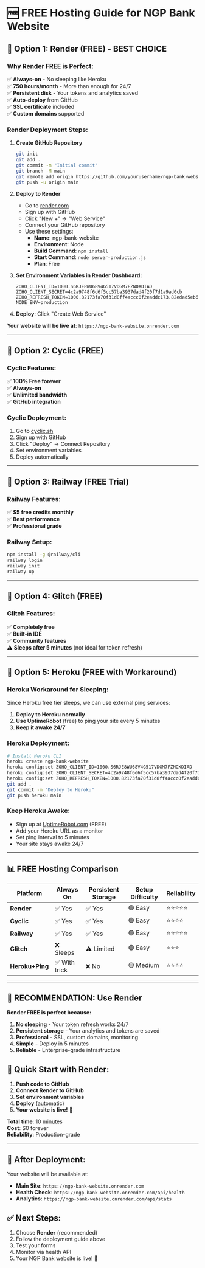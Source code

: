 # 🆓 FREE Hosting Guide for NGP Bank Website

## 🥇 **Option 1: Render (FREE) - BEST CHOICE**

### **Why Render FREE is Perfect:**
✅ **Always-on** - No sleeping like Heroku  
✅ **750 hours/month** - More than enough for 24/7  
✅ **Persistent disk** - Your tokens and analytics saved  
✅ **Auto-deploy** from GitHub  
✅ **SSL certificate** included  
✅ **Custom domains** supported  

### **Render Deployment Steps:**

1. **Create GitHub Repository**
   ```bash
   git init
   git add .
   git commit -m "Initial commit"
   git branch -M main
   git remote add origin https://github.com/yourusername/ngp-bank-website.git
   git push -u origin main
   ```

2. **Deploy to Render**
   - Go to [render.com](https://render.com)
   - Sign up with GitHub
   - Click "New +" → "Web Service"
   - Connect your GitHub repository
   - Use these settings:
     - **Name**: ngp-bank-website
     - **Environment**: Node
     - **Build Command**: `npm install`
     - **Start Command**: `node server-production.js`
     - **Plan**: Free

3. **Set Environment Variables in Render Dashboard:**
   ```
   ZOHO_CLIENT_ID=1000.S6RJE8WU68V4G517VDGM7FZNOXDIAD
   ZOHO_CLIENT_SECRET=4c2a9748f6d6f5cc57ba3937dad4f20f7d1a9ad0cb
   ZOHO_REFRESH_TOKEN=1000.82173fa70f31d8ff4accc0f2eaddc173.82edad5eb628dd351546c860fb3da682
   NODE_ENV=production
   ```

4. **Deploy**: Click "Create Web Service"

**Your website will be live at**: `https://ngp-bank-website.onrender.com`

---

## 🥈 **Option 2: Cyclic (FREE)**

### **Cyclic Features:**
✅ **100% Free forever**  
✅ **Always-on**  
✅ **Unlimited bandwidth**  
✅ **GitHub integration**  

### **Cyclic Deployment:**
1. Go to [cyclic.sh](https://cyclic.sh)
2. Sign up with GitHub
3. Click "Deploy" → Connect Repository
4. Set environment variables
5. Deploy automatically

---

## 🥉 **Option 3: Railway (FREE Trial)**

### **Railway Features:**
✅ **$5 free credits monthly**  
✅ **Best performance**  
✅ **Professional grade**  

### **Railway Setup:**
```bash
npm install -g @railway/cli
railway login
railway init
railway up
```

---

## 🔧 **Option 4: Glitch (FREE)**

### **Glitch Features:**
✅ **Completely free**  
✅ **Built-in IDE**  
✅ **Community features**  
⚠️ **Sleeps after 5 minutes** (not ideal for token refresh)

---

## 🚀 **Option 5: Heroku (FREE with Workaround)**

### **Heroku Workaround for Sleeping:**
Since Heroku free tier sleeps, we can use external ping services:

1. **Deploy to Heroku normally**
2. **Use UptimeRobot** (free) to ping your site every 5 minutes
3. **Keep it awake 24/7**

### **Heroku Deployment:**
```bash
# Install Heroku CLI
heroku create ngp-bank-website
heroku config:set ZOHO_CLIENT_ID=1000.S6RJE8WU68V4G517VDGM7FZNOXDIAD
heroku config:set ZOHO_CLIENT_SECRET=4c2a9748f6d6f5cc57ba3937dad4f20f7d1a9ad0cb
heroku config:set ZOHO_REFRESH_TOKEN=1000.82173fa70f31d8ff4accc0f2eaddc173.82edad5eb628dd351546c860fb3da682
git add .
git commit -m "Deploy to Heroku"
git push heroku main
```

### **Keep Heroku Awake:**
- Sign up at [UptimeRobot.com](https://uptimerobot.com) (FREE)
- Add your Heroku URL as a monitor
- Set ping interval to 5 minutes
- Your site stays awake 24/7

---

## 📊 **FREE Hosting Comparison**

| Platform | Always On | Persistent Storage | Setup Difficulty | Reliability |
|----------|-----------|-------------------|------------------|-------------|
| **Render** | ✅ Yes | ✅ Yes | 🟢 Easy | ⭐⭐⭐⭐⭐ |
| **Cyclic** | ✅ Yes | ✅ Yes | 🟢 Easy | ⭐⭐⭐⭐ |
| **Railway** | ✅ Yes | ✅ Yes | 🟢 Easy | ⭐⭐⭐⭐⭐ |
| **Glitch** | ❌ Sleeps | ⚠️ Limited | 🟢 Easy | ⭐⭐⭐ |
| **Heroku+Ping** | ✅ With trick | ❌ No | 🟡 Medium | ⭐⭐⭐⭐ |

---

## 🎯 **RECOMMENDATION: Use Render**

**Render FREE is perfect because:**
1. **No sleeping** - Your token refresh works 24/7
2. **Persistent storage** - Your analytics and tokens are saved
3. **Professional** - SSL, custom domains, monitoring
4. **Simple** - Deploy in 5 minutes
5. **Reliable** - Enterprise-grade infrastructure

## 🚀 **Quick Start with Render:**

1. **Push code to GitHub**
2. **Connect Render to GitHub**  
3. **Set environment variables**
4. **Deploy** (automatic)
5. **Your website is live!** 🎉

**Total time**: 10 minutes  
**Cost**: $0 forever  
**Reliability**: Production-grade  

---

## 📱 **After Deployment:**

Your website will be available at:
- **Main Site**: `https://ngp-bank-website.onrender.com`
- **Health Check**: `https://ngp-bank-website.onrender.com/api/health`
- **Analytics**: `https://ngp-bank-website.onrender.com/api/stats`

## ✅ **Next Steps:**

1. Choose **Render** (recommended)
2. Follow the deployment guide above
3. Test your forms
4. Monitor via health API
5. Your NGP Bank website is live! 🏦
